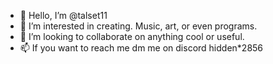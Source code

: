 - 👋 Hello, I’m @talset11
- 👀 I’m interested in creating. Music, art, or even programs.
- 💞️ I’m looking to collaborate on anything cool or useful.
- 📫 If you want to reach me dm me on discord hidden*2856



